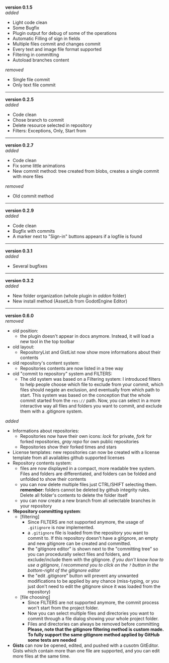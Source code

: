 **version 0.1.5**  
*added*  
+ Light code clean  
+ Some Bugfix  
+ Plugin output for debug of some of the operations  
+ Automatic Filling of sign in fields  
+ Multiple files commit and changes commit  
+ Every text and image file format supported   
+ Filtering in committing  
+ Autoload branches content  

*removed*  
+ Single file commit  
+ Only text file commit  

----------------------

**version 0.2.5**  
*added*  
+ Code clean  
+ Chose branch to commit  
+ Delete resource selected in repository  
+ Filters: Exceptions, Only, Start from  

----------------------

**version 0.2.7**  
*added*  
+ Code clean  
+ Fix some little animations
+ New commit method: tree created from blobs, creates a single commit with more files

*removed*
+ Old commit method

----------------------

**version 0.2.9**  
*added*  
+ Code clean  
+ Bugfix with commits
+ A marker next to "Sign-in" buttons appears if a logfile is found

----------------------

**version 0.3.1**  
*added*  
+ Several bugfixes 

--------------------

**version 0.3.2**  
*added*
+ New folder organization (whole plugin in *addon* folder)
+ New install method (AssetLib from GodotEngine Editor)

--------------------

**version 0.6.0**  
*removed*   
- old position: 
  - the plugin doesn't appear in docs anymore. Instead, it will load a new tool in the top toolbar
- old layout: 
  - RepositoryList and GistList now show more informations about their contents
- old repository's content system:
  - Repositories contents are now listed in a tree way
- old "commit to repository" system and FILTERS:
  - The old system was based on a Filtering system: I introduced filters to help people choose which file to exclude from your commit, which files should negate an exclusion, and eventually from which path to start. This system was based on the conception that the whole commit started from the `res://` path. Now, you can select in a more interactive way all files and folders you want to commit, and exclude them with a .gitignore system.

*added*  
+ Informations about repositories:
  + Repositories now have their own icons: *lock* for private, *fork* for forked repositories, *gray repo* for own public repositories
  + Repositories show their forked times and stars
+ License templates: new repositories can now be created with a license template from all availables github supported licenses
+ Repository contents system:
  + files are now displayed in a compact, more readable tree system. Files and folders are differentiated, and folders can be folded and unfolded to show their contents
  + you can now delete multiple files just CTRL/SHIFT selecting them. **remember:** folders cannot be deleted by github integrity rules. Delete all folder's contents to delete the folder itself
  + you can now create a new branch from all selectable branches in your repository
+ **!Repository committing system**:  
  + [filtering]  
    + Since FILTERS are not supported anymore, the usage of `.gitignore` is now implemented.
    + a `.gitignore` file is loaded from the repository you want to commit to. If this repository doesn't have a gitignore, an empty and new gitignore can be created and committed.
    + the "gitignore editor" is shown next to the "committing tree" so you can procedurally select files and folders, and exclude/include them with the gitignore. *if you don't know how to use a gitignore, I recommend you to click on the `?` button in the bottom-right of the gitignore editor*
    + the "edit .gitignore" button will prevent any unwanted modifications to be applied by any chance (miss-typing, or you just don't need to edit the gitignore since it was loaded from the repository)  
  + [file choosing]
    + Since FILTERS are not supported anymore, the commit process won't start from the project folder.
    + Now you can select multiple files and directories you want to commit through a file dialog showing your whole project folder.
    + Files and directories can always be removed before committing  
**Please, note that the gitignore filtering method is custom made. To fully support the same gitignore method applied by GitHub some tests are needed**
+ **Gists** can now be opened, edited, and pushed with a cusotm GitEditor. Gists which contain more than one file are supported, and you can edit more files at the same time.

